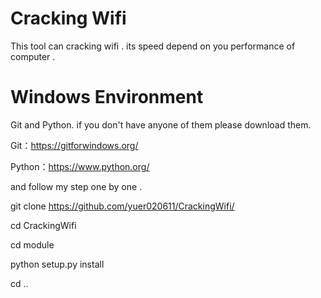 # Cracking Wifi
This tool can cracking wifi . its speed depend on you performance of computer .


# Windows Environment
Git and Python. if you don't have anyone of them please download them.

Git：https://gitforwindows.org/

Python：https://www.python.org/

and follow my step one by one .

git clone https://github.com/yuer020611/CrackingWifi/

cd CrackingWifi

cd module

python setup.py install

cd ..

